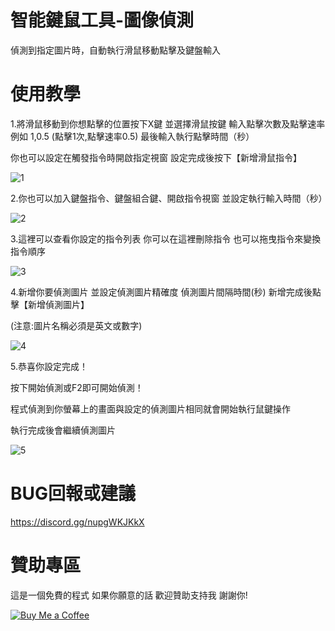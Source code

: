 # 智能鍵鼠工具-圖像偵測

偵測到指定圖片時，自動執行滑鼠移動點擊及鍵盤輸入

# 使用教學

1.將滑鼠移動到你想點擊的位置按下X鍵 並選擇滑鼠按鍵 輸入點擊次數及點擊速率 例如 1,0.5 (點擊1次,點擊速率0.5) 最後輸入執行點擊時間（秒） 

你也可以設定在觸發指令時開啟指定視窗 設定完成後按下【新增滑鼠指令】 


![1](https://github.com/user-attachments/assets/fd56a3b7-598f-4354-a3a6-de997b376cba)


2.你也可以加入鍵盤指令、鍵盤組合鍵、開啟指令視窗 並設定執行輸入時間（秒）


![2](https://github.com/user-attachments/assets/a482ae87-cdd4-4885-ae84-5f6926336c0c)


3.這裡可以查看你設定的指令列表 你可以在這裡刪除指令 也可以拖曳指令來變換指令順序


![3](https://github.com/user-attachments/assets/66cb5a92-8108-4532-95ec-ba2d2bef486f)


4.新增你要偵測圖片 並設定偵測圖片精確度 偵測圖片間隔時間(秒) 新增完成後點擊【新增偵測圖片】

(注意:圖片名稱必須是英文或數字)

![4](https://github.com/user-attachments/assets/51db1847-5342-439b-a087-4c4bacb953e7)


5.恭喜你設定完成！

按下開始偵測或F2即可開始偵測！

程式偵測到你螢幕上的畫面與設定的偵測圖片相同就會開始執行鼠鍵操作

執行完成後會繼續偵測圖片

![5](https://github.com/user-attachments/assets/fe111b96-2ff5-42d2-94c3-174d34a165d6)









# BUG回報或建議
https://discord.gg/nupgWKJKkX

# 贊助專區
這是一個免費的程式 如果你願意的話 歡迎贊助支持我 謝謝你!

[![Buy Me a Coffee](https://www.buymeacoffee.com/assets/img/custom_images/orange_img.png)](https://www.buymeacoffee.com/dreamtv)
